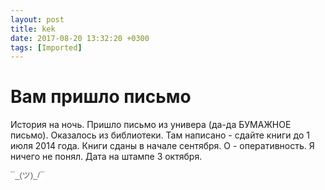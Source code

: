 ```yaml
---
layout: post
title: kek
date: 2017-08-20 13:32:20 +0300
tags: [Imported]
---
```

# Вам пришло письмо

История на ночь. Пришло письмо из универа (да-да БУМАЖНОЕ письмо). Оказалось из библиотеки. Там написано - сдайте книги до 1 июля 2014 года. Книги сданы в начале сентября. О - оперативность. Я ничего не понял. Дата на штампе 3 октября. 

<span style="color: rgb(84, 84, 84); font-family: arial, sans-serif; font-size: small; line-height: 16.363636016845703px; background-color: rgb(255, 255, 255);">¯\_(ツ)_/¯</span>